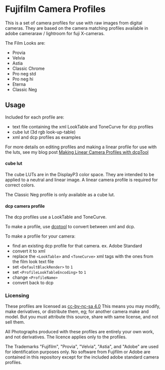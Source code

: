 # Fujifilm Camera Profiles

This is a set of camera profiles for use with raw images from digital cameras. They are based on the camera matching profiles available in adobe cameraraw / lightroom for fuji X-cameras.

The Film Looks are:
* Provia
* Velvia
* Astia
* Classic Chrome
* Pro neg std
* Pro neg hi
* Eterna
* Classic Neg

## Usage
Included for each profile are:
* text file containing the xml LookTable and ToneCurve for dcp profiles
* cube lut (3d rgb look-up-table)
* xml and dcp profiles as examples

For more details on editing profiles and making a linear profile for use with the luts, see my blog post [Making Linear Camera Profiles with dcpTool](https://abpy.github.io/2023/05/20/linear-profiles.html)

#### cube lut
The cube LUTs are in the DisplayP3 color space. They are intended to be applied to a neutral and linear image. A linear camera profile is required for correct colors.

The Classic Neg profile is only available as a cube lut.

#### dcp camera profile
The dcp profiles use a LookTable and ToneCurve.

To make a profile, use [dcptool](https://dcptool.sourceforge.net/Introduction.html) to convert between xml and dcp.

To make a profile for your camera:
* find an existing dcp profile for that camera. ex. Adobe Standard
* convert it to xml
* replace the `<LookTable>` and `<ToneCurve>` xml tags with the ones from the film look text file
* set `<DefaultBlackRender>` to `1`
* set `<ProfileLookTableEncoding>` to `1`
* change `<ProfileName>`
* convert back to dcp

### Licensing

These profiles are licensed as [cc-by-nc-sa 4.0](https://creativecommons.org/licenses/by-nc-sa/4.0/)
This means you may modify, make derivatives, or distribute them, eg; for another camera make and model. But you must attribute this source, share with same license, and not sell them.

All Photographs produced with these profiles are entirely your own work, and not derivatives. The licence applies only to the profiles.

The Trademarks "Fujifilm", "Provia", "Velvia", "Astia", and "Adobe" are used for identification purposes only. No software from Fujifilm or Adobe are contained in this repository except for the included adobe standard camera profiles.

